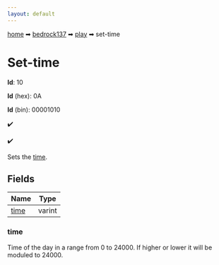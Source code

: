 ```yaml
---
layout: default
---
```


[home](/) ➡ [bedrock137](/protocol/bedrock137) ➡ [play](/protocol/bedrock137/play) ➡ set-time

# Set-time

**Id**: 10

**Id** (hex): 0A

**Id** (bin): 00001010

✔️

✔️

Sets the [time](http://minecraft.gamepedia.com/Day-night_cycle).

## Fields

Name | Type
---|---
[time](#time) | varint

### time

Time of the day in a range from 0 to 24000. If higher or lower it will be moduled to 24000.

